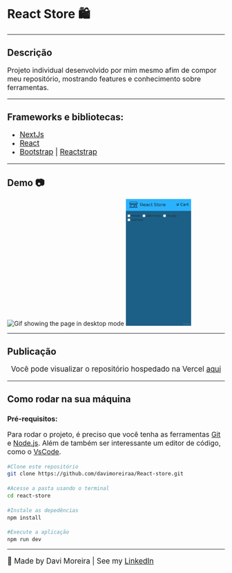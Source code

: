 <h1>React Store  🛍️ </h1>
<hr />
<h2>Descrição</h2>
<p style='font-size:16px'>Projeto individual desenvolvido por mim mesmo afim de compor meu repositório, mostrando features e conhecimento sobre ferramentas.</p>
<hr />
<h2>Frameworks e bibliotecas:</h2>
<ul style='font-size:17px'>
  <li>
    <a href='https://nextjs.org/'>NextJs</a>
  </li>
  <li>
    <a href='https://reactjs.org/'>React</a>
  </li>
  <li>
    <a href='https://getbootstrap.com/'>Bootstrap</a> |
    <a href='https://reactstrap.github.io/?path=/story/home-installation--page'>Reactstrap</a>
  </li>
</ul>
<hr />
<h2>Demo 📷</h2>
<div display='flex'> 
  <img width='75%' src='public/readme-media/desktop.gif' alt='Gif showing the page in desktop mode'/>
  <img width='30%' src='public/readme-media/mobile.gif' alt='Gif showing the page in mobile mode'/>
</div>
<hr/>
<h2>Publicação</h2>
<p align='center' style='font-size:17px'>Você pode visualizar o repositório hospedado na Vercel <a href=''>aqui</a></p>
<hr/>
<h2>Como rodar na sua máquina</h2>
<h3 style='font-size:16px'>Pré-requisitos:</h3>
<p style='font-size:16px'>Para rodar o projeto, é preciso que você tenha as ferramentas <a href='https://git-scm.com/'>Git</a> e <a href='https://nodejs.org/en/'>Node.js</a>. Além de também ser interessante um editor de código, como o <a href='https://code.visualstudio.com/'>VsCode</a>.</p>

```bash
#Clone este repositório
git clone https://github.com/davimoreiraa/React-store.git

#Acesse a pasta usando o terminal
cd react-store

#Instale as depedências
npm install

#Execute a aplicação
npm run dev
```

<hr/>

<footer>
  <p style='font-size:17px'>🍊 Made by Davi Moreira | See my 
    <a href="https://www.linkedin.com/in/davi-moreira-dos-santos-804280203/">LinkedIn</a>
  </p>
</footer>
